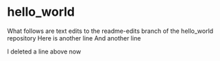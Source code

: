 # hello_world

What follows are text edits to the readme-edits branch of the hello_world repository
Here is another line
And another line

I deleted a line above now
